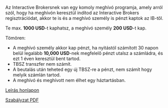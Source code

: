 Az Interactive Brokersnek van egy komoly meghívó programja, amely arról szól, hogy ha meghívón keresztül indítod az Interactive Brokers regisztrációdat, akkor te is és a meghívó személy is pénzt kaptok az IB-től.

Te max. **1000 USD**-t kaphatsz, a meghívó személy **200 USD**-t kap.

Tömören:

- A meghívó személy akkor kap pénzt, ha nyitástól számított 30 napon belül legalább **10,000 USD**-nek megfelelő pénzt utalsz a számládra, és ezt 1 éven keresztül bent tartod.
- TBSZ transzfer nem számít.
- A beutalás után teheted egy új TBSZ-re a pénzt, nem számít hogy melyik számlán tartod.
- A meghívó és meghívott nem élhet egy háztartásban.

[Leírás honlapon](https://www.interactivebrokers.hu/hu/trading/referral-member-to-member.php)

[Szabályzat PDF](https://ndcdyn.interactivebrokers.com/Universal/servlet/Registration_v2.formSampleView?formdb=4051)
